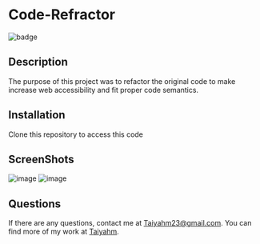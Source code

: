 # Code-Refractor
  ![badge](https://img.shields.io/badge/license-MIT-blue.svg)

  ## Description

  The purpose of this project was to refactor the original code to make increase web accessibility and fit proper code semantics.
  
  ## Installation
  
  Clone this repository to access this code

  ## ScreenShots
![image](https://user-images.githubusercontent.com/72588525/114090706-c3eb9280-9885-11eb-80a7-3e51e28855c5.png)
![image](https://user-images.githubusercontent.com/72588525/114090720-c9e17380-9885-11eb-8700-79ff499148f3.png)


  ## Questions

  If there are any questions, contact me at Taiyahm23@gmail.com. You can find more of my work at [Taiyahm](https://github.com/Taiyahm/).
